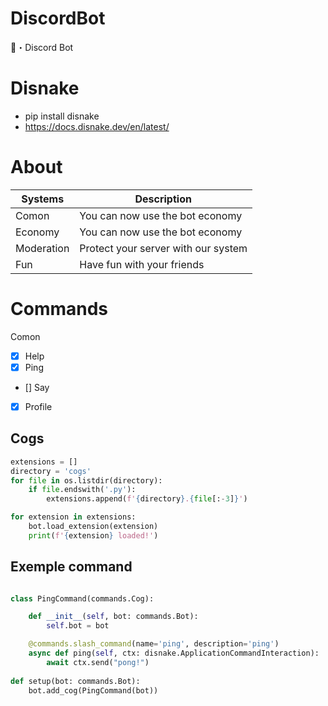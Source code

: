 # DiscordBot
🤖・Discord Bot

# Disnake 
* pip install disnake <br>
* https://docs.disnake.dev/en/latest/

# About

| Systems | Description |
| --- | --- |
| Comon | You can now use the bot economy |
| Economy | You can now use the bot economy |
| Moderation | Protect your server with our system |
| Fun | Have fun with your friends |

# Commands

<p> Comon <p>
    
    
- [x] Help
- [x] Ping
- [] Say
- [x] Profile

## Cogs

```py
extensions = []
directory = 'cogs'
for file in os.listdir(directory):
    if file.endswith('.py'):
        extensions.append(f'{directory}.{file[:-3]}')

for extension in extensions:
    bot.load_extension(extension)
    print(f'{extension} loaded!')
```

## Exemple command

```py 

class PingCommand(commands.Cog):

    def __init__(self, bot: commands.Bot):
        self.bot = bot

    @commands.slash_command(name='ping', description='ping')
    async def ping(self, ctx: disnake.ApplicationCommandInteraction):
        await ctx.send("pong!")
    
def setup(bot: commands.Bot):
    bot.add_cog(PingCommand(bot))

```
